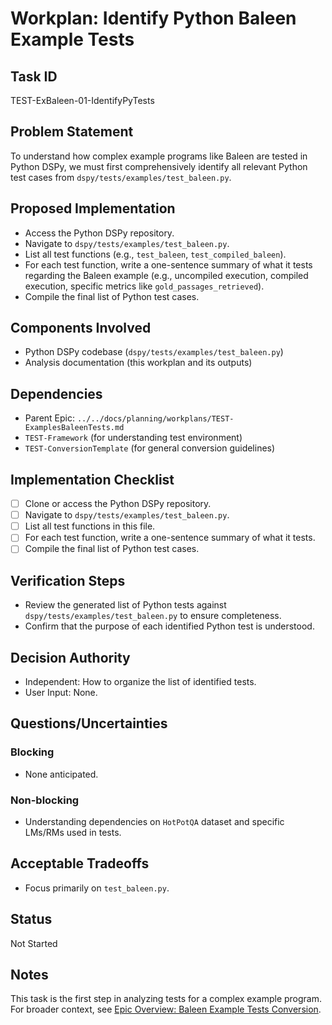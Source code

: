 # Workplan: Identify Python Baleen Example Tests

## Task ID
TEST-ExBaleen-01-IdentifyPyTests

## Problem Statement
To understand how complex example programs like Baleen are tested in Python DSPy, we must first comprehensively identify all relevant Python test cases from `dspy/tests/examples/test_baleen.py`.

## Proposed Implementation
- Access the Python DSPy repository.
- Navigate to `dspy/tests/examples/test_baleen.py`.
- List all test functions (e.g., `test_baleen`, `test_compiled_baleen`).
- For each test function, write a one-sentence summary of what it tests regarding the Baleen example (e.g., uncompiled execution, compiled execution, specific metrics like `gold_passages_retrieved`).
- Compile the final list of Python test cases.

## Components Involved
- Python DSPy codebase (`dspy/tests/examples/test_baleen.py`)
- Analysis documentation (this workplan and its outputs)

## Dependencies
- Parent Epic: `../../docs/planning/workplans/TEST-ExamplesBaleenTests.md`
- `TEST-Framework` (for understanding test environment)
- `TEST-ConversionTemplate` (for general conversion guidelines)

## Implementation Checklist
- [ ] Clone or access the Python DSPy repository.
- [ ] Navigate to `dspy/tests/examples/test_baleen.py`.
- [ ] List all test functions in this file.
- [ ] For each test function, write a one-sentence summary of what it tests.
- [ ] Compile the final list of Python test cases.

## Verification Steps
- Review the generated list of Python tests against `dspy/tests/examples/test_baleen.py` to ensure completeness.
- Confirm that the purpose of each identified Python test is understood.

## Decision Authority
- Independent: How to organize the list of identified tests.
- User Input: None.

## Questions/Uncertainties
### Blocking
- None anticipated.
### Non-blocking
- Understanding dependencies on `HotPotQA` dataset and specific LMs/RMs used in tests.

## Acceptable Tradeoffs
- Focus primarily on `test_baleen.py`.

## Status
Not Started

## Notes
This task is the first step in analyzing tests for a complex example program.
For broader context, see [Epic Overview: Baleen Example Tests Conversion](../../docs/planning/workplans/TEST-ExamplesBaleenTests.md).
